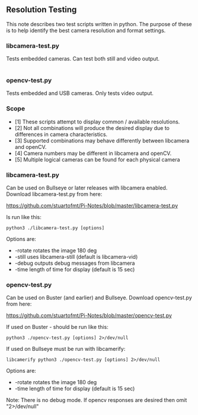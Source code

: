 ## Resolution Testing
This note describes two test scripts written in python.
The purpose of these is to help identify the best camera resolution and format settings.


### libcamera-test.py
Tests embedded cameras. Can test both still and video output.<br><br>

### opencv-test.py
Tests embedded and USB cameras. Only tests video output.

### Scope
- [1] These scripts attempt to display common / available resolutions.<br>
- [2] Not all combinations will produce the desired display due to differences in camera characteristics.<br>
- [3] Supported combinations may behave differently between libcamera and openCV.<br>
- [4] Camera numbers may be different in libcamera and openCV.
- [5] Multiple logical cameras can be found for each physical camera

### libcamera-test.py
Can be used on Bullseye or later releases with libcamera enabled.
Download libcamera-test.py from here:

https://github.com/stuartofmt/Pi-Notes/blob/master/libcamera-test.py

Is run like this:
```
python3 ./libcamera-test.py [options]
```
Options are:
- -rotate  rotates the image 180 deg
- -still   uses libcamera-still (default is libcamera-vid)
- -debug   outputs debug messages from libcamera
- -time    length of time for display (default is 15 sec)

### opencv-test.py
Can be used on Buster (and earlier) and Bullseye.
Download opencv-test.py from here:

https://github.com/stuartofmt/Pi-Notes/blob/master/opencv-test.py

If used on Buster - should be run like this:

```
python3 ./opencv-test.py [options] 2>/dev/null

```

If used on Bullseye must be run with libcamerify:
```
libcamerify python3 ./opencv-test.py [options] 2>/dev/null
```

Options are:
- -rotate  rotates the image 180 deg
- -time    length of time for display (default is 15 sec)

Note: There is no debug mode.  If opencv responses are desired then omit "2>/dev/null"
